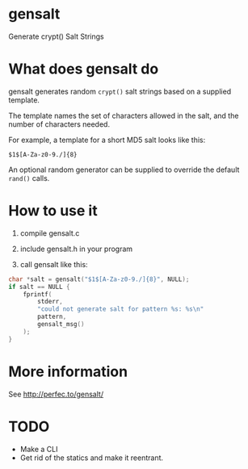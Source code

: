 # gensalt
Generate crypt() Salt Strings

# What does gensalt do

gensalt generates random `crypt()` salt strings based on a supplied template.

The template names the set of characters allowed in the salt, and the number of characters needed.

For example, a template for a short MD5 salt looks like this:
```
$1$[A-Za-z0-9./]{8}
```

An optional random generator can be supplied to override the default `rand()` calls.

# How to use it

1. compile gensalt.c 
2. include gensalt.h in your program

3. call gensalt like this:

```c
char *salt = gensalt("$1$[A-Za-z0-9./]{8}", NULL);
if salt == NULL {
    fprintf(
        stderr,
        "could not generate salt for pattern %s: %s\n"
        pattern,
        gensalt_msg()
    );
}
```

# More information

See http://perfec.to/gensalt/

# TODO

* Make a CLI
* Get rid of the statics and make it reentrant.



